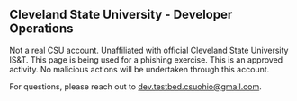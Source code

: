 Cleveland State University - Developer Operations
-------------------------------------------------

Not a real CSU account. Unaffiliated with official Cleveland State University IS&T.
This page is being used for a phishing exercise. This is an approved activity. No malicious actions will be undertaken through this account.

For questions, please reach out to dev.testbed.csuohio@gmail.com.
